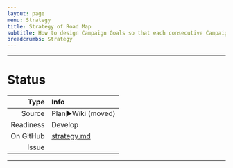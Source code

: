 ```yaml
---
layout: page
menu: Strategy
title: Strategy of Road Map
subtitle: How to design Campaign Goals so that each consecutive Campaign moves V² closer to V² True North
breadcrumbs: Strategy
---
```



--------------------------

# Status

| Type  | Info |
|------:|:-----|
| Source | Plan►Wiki (moved) |
| Readiness | Develop |
| On GitHub | [strategy.md](https://github.com/V-Squared/v2-Plan/blob/gh-pages/roadMap/strategy.md) |
| Issue |  | 

--------------------------


